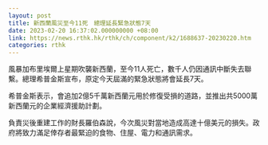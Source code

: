 ```yaml
---
layout: post
title: 新西蘭風災至今11死　總理延長緊急狀態7天
date: 2023-02-20 16:37:02.000000000 +08:00
link: https://news.rthk.hk/rthk/ch/component/k2/1688637-20230220.htm
categories: rthk
---
```


風暴加布里埃爾上星期吹襲新西蘭，至今11人死亡，數千人仍因通訊中斷失去聯繫。總理希普金斯宣布，原定今天屆滿的緊急狀態將會延長7天。

希普金斯表示，會追加2億5千萬新西蘭元用於修復受損的道路，並推出共5000萬新西蘭元的企業經濟援助計劃。

負責災後重建工作的財長羅伯森說，今次風災對當地造成高達十億美元的損失。政府將致力滿足倖存者最緊迫的食物、住屋、電力和通訊需求。
